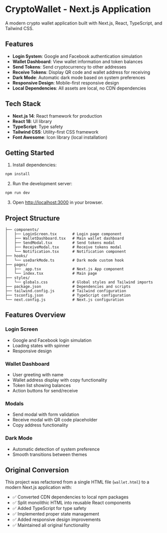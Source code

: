 # CryptoWallet - Next.js Application

A modern crypto wallet application built with Next.js, React, TypeScript, and Tailwind CSS.

## Features

- **Login System**: Google and Facebook authentication simulation
- **Wallet Dashboard**: View wallet information and token balances
- **Send Tokens**: Send cryptocurrency to other addresses
- **Receive Tokens**: Display QR code and wallet address for receiving
- **Dark Mode**: Automatic dark mode based on system preferences
- **Responsive Design**: Mobile-first responsive design
- **Local Dependencies**: All assets are local, no CDN dependencies

## Tech Stack

- **Next.js 14**: React framework for production
- **React 18**: UI library
- **TypeScript**: Type safety
- **Tailwind CSS**: Utility-first CSS framework
- **Font Awesome**: Icon library (local installation)

## Getting Started

1. Install dependencies:
```bash
npm install
```

2. Run the development server:
```bash
npm run dev
```

3. Open [http://localhost:3000](http://localhost:3000) in your browser.

## Project Structure

```
├── components/
│   ├── LoginScreen.tsx       # Login page component
│   ├── WalletDashboard.tsx   # Main wallet dashboard
│   ├── SendModal.tsx         # Send tokens modal
│   ├── ReceiveModal.tsx      # Receive tokens modal
│   └── Notification.tsx      # Notification component
├── hooks/
│   └── useDarkMode.ts        # Dark mode custom hook
├── pages/
│   ├── _app.tsx              # Next.js App component
│   └── index.tsx             # Main page
├── styles/
│   └── globals.css           # Global styles and Tailwind imports
├── package.json              # Dependencies and scripts
├── tailwind.config.js        # Tailwind configuration
├── tsconfig.json             # TypeScript configuration
└── next.config.js            # Next.js configuration
```

## Features Overview

### Login Screen
- Google and Facebook login simulation
- Loading states with spinner
- Responsive design

### Wallet Dashboard
- User greeting with name
- Wallet address display with copy functionality
- Token list showing balances
- Action buttons for send/receive

### Modals
- Send modal with form validation
- Receive modal with QR code placeholder
- Copy address functionality

### Dark Mode
- Automatic detection of system preference
- Smooth transitions between themes

## Original Conversion

This project was refactored from a single HTML file (`wallet.html`) to a modern Next.js application with:

- ✅ Converted CDN dependencies to local npm packages
- ✅ Split monolithic HTML into reusable React components
- ✅ Added TypeScript for type safety
- ✅ Implemented proper state management
- ✅ Added responsive design improvements
- ✅ Maintained all original functionality